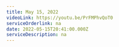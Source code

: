 ```yaml
---
title: May 15, 2022
videoLink: https://youtu.be/PrFMPhvQoT0
serviceOrderlink: na
date: 2022-05-15T20:41:00.000Z
serviceDescription: na
---
```

